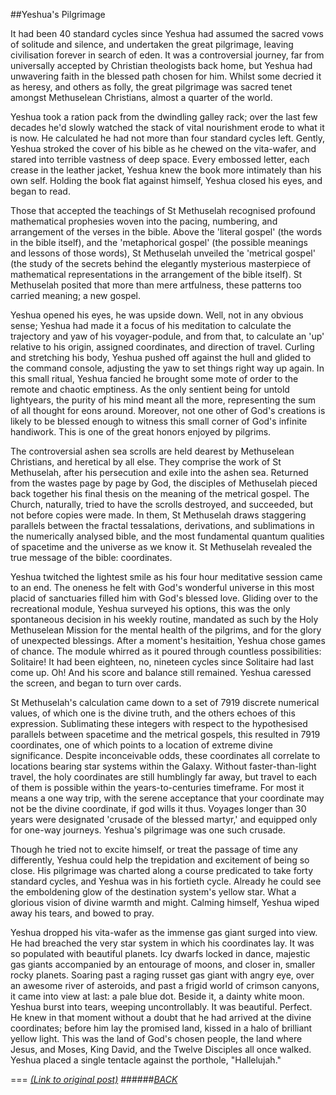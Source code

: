 ##Yeshua's Pilgrimage

It had been 40 standard cycles since Yeshua had assumed the sacred vows of solitude and silence, and undertaken the great pilgrimage, leaving civilisation forever in search of eden. It was a controversial journey, far from universally accepted by Christian theologists back home, but Yeshua had unwavering faith in the blessed path chosen for him. Whilst some decried it as heresy, and others as folly, the great pilgrimage was sacred tenet amongst Methuselean Christians, almost a quarter of the world. 

Yeshua took a ration pack from the dwindling galley rack; over the last few decades he'd slowly watched the stack of vital nourishment erode to what it is now. He calculated he had not more than four standard cycles left. Gently, Yeshua stroked the cover of his bible as he chewed on the vita-wafer, and stared into terrible vastness of deep space. Every embossed letter, each crease in the leather jacket, Yeshua knew the book more intimately than his own self. Holding the book flat against himself, Yeshua closed his eyes, and began to read. 

Those that accepted the teachings of St Methuselah recognised profound mathematical prophesies woven into the pacing, numbering, and arrangement of the verses in the bible. Above the 'literal gospel' (the words in the bible itself), and the 'metaphorical gospel' (the possible meanings and lessons of those words), St Methuselah unveiled the 'metrical gospel' (the study of the secrets behind the elegantly mysterious masterpiece of mathematical representations in the arrangement of the bible itself). St Methuselah posited that more than mere artfulness, these patterns too carried meaning; a new gospel. 

Yeshua opened his eyes, he was upside down. Well, not in any obvious sense; Yeshua had made it a focus of his meditation to calculate the trajectory and yaw of his voyager-podule, and from that, to calculate an 'up' relative to his origin, assigned coordinates, and direction of travel. Curling and stretching his body, Yeshua pushed off against the hull and glided to the command console, adjusting the yaw to set things right way up again. In this small ritual, Yeshua fancied he brought some mote of order to the remote and chaotic emptiness. As the only sentient being for untold lightyears, the purity of his mind meant all the more, representing the sum of all thought for eons around. Moreover, not one other of God's creations is likely to be blessed enough to witness this small corner of God's infinite handiwork. This is one of the great honors enjoyed by pilgrims.

The controversial ashen sea scrolls are held dearest by Methuselean Christians, and heretical by all else. They comprise the work of St Methuselah, after his persecution and exile into the ashen sea. Returned from the wastes page by page by God, the disciples of Methuselah pieced back together his final thesis on the meaning of the metrical gospel. The Church, naturally, tried to have the scrolls destroyed, and succeeded, but not before copies were made. In them, St Methuselah draws staggering parallels between the fractal tessalations, derivations, and sublimations in the numerically analysed bible, and the most fundamental quantum qualities of spacetime and the universe as we know it. St Methuselah revealed the true message of the bible: coordinates.

Yeshua twitched the lightest smile as his four hour meditative session came to an end. The oneness he felt with God's wonderful universe in this most placid of sanctuaries filled him with God's blessed love. Gliding over to the recreational module, Yeshua surveyed his options, this was the only spontaneous decision in his weekly routine, mandated as such by the Holy Methuselean Mission for the mental health of the pilgrims, and for the glory of unexpected blessings. After a moment's hesitaition, Yeshua chose games of chance. The module whirred as it poured through countless possibilities: Solitaire! It had been eighteen, no, nineteen cycles since Solitaire had last come up. Oh! And his score and balance still remained. Yeshua caressed the screen, and began to turn over cards.

St Methuselah's calculation came down to a set of 7919 discrete numerical values, of which one is the divine truth, and the others echoes of this expression. Sublimating these integers with respect to the hypothesised parallels between spacetime and the metrical gospels, this resulted in 7919 coordinates, one of which points to a location of extreme divine significance. Despite inconceivable odds, these coordinates all correlate to locations bearing star systems within the Galaxy. Without faster-than-light travel, the holy coordinates are still humblingly far away, but travel to each of them is possible within the years-to-centuries timeframe. For most it means a one way trip, with the serene acceptance that your coordinate may not be the divine coordinate, if god wills it thus. Voyages longer than 30 years were designated 'crusade of the blessed martyr,' and equipped only for one-way journeys. Yeshua's pilgrimage was one such crusade.

Though he tried not to excite himself, or treat the passage of time any differently, Yeshua could help the trepidation and excitement of being so close. His pilgrimage was charted along a course predicated to take forty standard cycles, and Yeshua was in his fortieth cycle. Already he could see the emboldening glow of the destination system's yellow star. What a glorious vision of divine warmth and might. Calming himself, Yeshua wiped away his tears, and bowed to pray.

Yeshua dropped his vita-wafer as the immense gas giant surged into view. He had breached the very star system in which his coordinates lay. It was so populated with beautiful planets. Icy dwarfs locked in dance, majestic gas giants accompanied by an entourage of moons, and closer in, smaller rocky planets. Soaring past a raging russet gas giant with angry eye, over an awesome river of asteroids, and past a frigid world of crimson canyons, it came into view at last: a pale blue dot. Beside it, a dainty white moon. Yeshua burst into tears, weeping uncontrollably. It was beautiful. Perfect. He knew in that moment without a doubt that he had arrived at the divine coordinates; before him lay the promised land, kissed in a halo of brilliant yellow light. This was the land of God's chosen people, the land where Jesus, and Moses, King David, and the Twelve Disciples all once walked. Yeshua placed a single tentacle against the porthole, "Hallelujah."

===
[*(Link to original post)*](https://www.reddit.com/r/HFY/comments/38p5l5/yeshuas_pilgrimage/)
######[_BACK_](/README.md)
